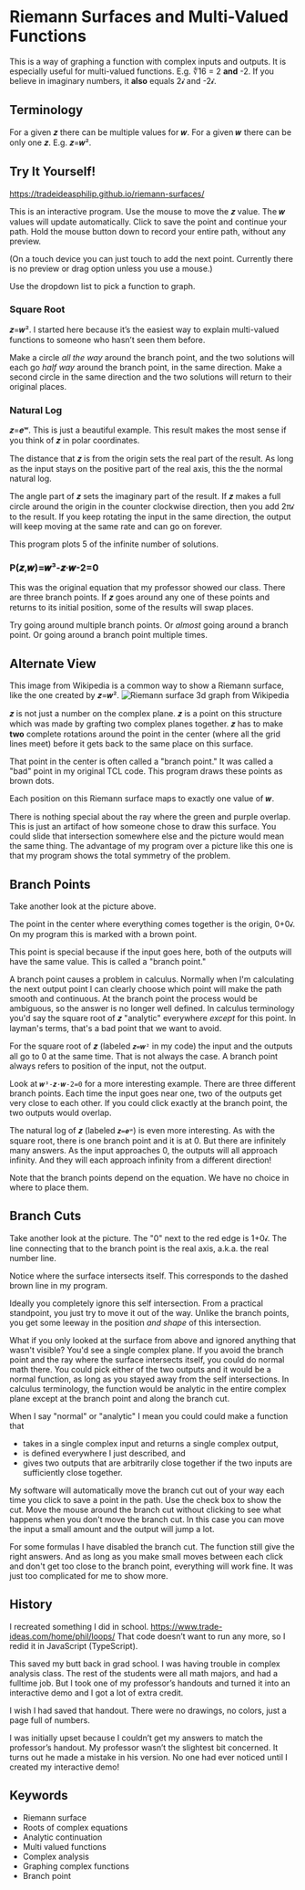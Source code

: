 # Riemann Surfaces and Multi-Valued Functions

This is a way of graphing a function with complex inputs and outputs.
It is especially useful for multi-valued functions.
E.g. ∜16 = 2 **and** -2.
If you believe in imaginary numbers, it **also** equals 2𝓲 and -2𝓲.

## Terminology

For a given 𝒛 there can be multiple values for 𝒘.
For a given 𝒘 there can be only one 𝒛.
E.g. 𝒛=𝒘².

## Try It Yourself!

https://tradeideasphilip.github.io/riemann-surfaces/

This is an interactive program.
Use the mouse to move the 𝒛 value.
The 𝒘 values will update automatically.
Click to save the point and continue your path.
Hold the mouse button down to record your entire path, without any preview.

(On a touch device you can just touch to add the next point.
Currently there is no preview or drag option unless you use a mouse.)

Use the dropdown list to pick a function to graph.

### Square Root

𝒛=𝒘².
I started here because it’s the easiest way to explain multi-valued functions to someone who hasn’t seen them before.

Make a circle _all the way_ around the branch point, and the two solutions will each go _half way_ around the branch point, in the same direction.
Make a second circle in the same direction and the two solutions will return to their original places.

### Natural Log

𝒛=𝒆ʷ.
This is just a beautiful example. This result makes the most sense if you think of 𝒛 in polar coordinates.

The distance that 𝒛 is from the origin sets the real part of the result.
As long as the input stays on the positive part of the real axis, this the the normal natural log.

The angle part of 𝒛 sets the imaginary part of the result.
If 𝒛 makes a full circle around the origin in the counter clockwise direction, then you add 2π𝓲 to the result.
If you keep rotating the input in the same direction, the output will keep moving at the same rate and can go on forever.

This program plots 5 of the infinite number of solutions.

### P(𝒛,𝒘)=𝒘³-𝒛·𝒘-2=0

This was the original equation that my professor showed our class.
There are three branch points.
If 𝒛 goes around any one of these points and returns to its initial position, some of the results will swap places.

Try going around multiple branch points.
Or _almost_ going around a branch point.
Or going around a branch point multiple times.

## Alternate View

This image from Wikipedia is a common way to show a Riemann surface, like the one created by 𝒛=𝒘².
![Riemann surface 3d graph from Wikipedia](./public/Riemann_surface_sqrt.svg)

𝒛 is not just a number on the complex plane.
𝒛 is a point on this structure which was made by grafting two complex planes together.
𝒛 has to make **two** complete rotations around the point in the center (where all the grid lines meet) before it gets back to the same place on this surface.

That point in the center is often called a "branch point."
It was called a "bad" point in my original TCL code.
This program draws these points as brown dots.

Each position on this Riemann surface maps to exactly one value of 𝒘.

There is nothing special about the ray where the green and purple overlap.
This is just an artifact of how someone chose to draw this surface.
You could slide that intersection somewhere else and the picture would mean the same thing.
The advantage of my program over a picture like this one is that my program shows the total symmetry of the problem.

## Branch Points

Take another look at the picture above.

The point in the center where everything comes together is the origin, 0+0𝓲.
On my program this is marked with a brown point.

This point is special because if the input goes here, both of the outputs will have the same value.
This is called a "branch point."

A branch point causes a problem in calculus.
Normally when I'm calculating the next output point I can clearly choose which point will make the path smooth and continuous.
At the branch point the process would be ambiguous, so the answer is no longer well defined.
In calculus terminology you'd say the square root of 𝒛 "analytic" everywhere _except_ for this point.
In layman's terms, that's a bad point that we want to avoid.

For the square root of 𝒛 (labeled `𝒛=𝒘²` in my code) the input and the outputs all go to 0 at the same time.
That is not always the case.
A branch point always refers to position of the input, not the output.

Look at `𝒘³-𝒛·𝒘-2=0` for a more interesting example.
There are three different branch points.
Each time the input goes near one, two of the outputs get very close to each other.
If you could click exactly at the branch point, the two outputs would overlap.

The natural log of 𝒛 (labeled `𝒛=𝒆ʷ`) is even more interesting.
As with the square root, there is one branch point and it is at 0.
But there are infinitely many answers.
As the input approaches 0, the outputs will all approach infinity.
And they will each approach infinity from a different direction!

Note that the branch points depend on the equation.
We have no choice in where to place them.

## Branch Cuts

Take another look at the picture.
The "0" next to the red edge is 1+0𝓲.
The line connecting that to the branch point is the real axis, a.k.a. the real number line.

Notice where the surface intersects itself.
This corresponds to the dashed brown line in my program.

Ideally you completely ignore this self intersection.
From a practical standpoint, you just try to move it out of the way.
Unlike the branch points, you get some leeway in the position _and shape_ of this intersection.

What if you only looked at the surface from above and ignored anything that wasn't visible?
You'd see a single complex plane.
If you avoid the branch point and the ray where the surface intersects itself, you could do normal math there.
You could pick either of the two outputs and it would be a normal function, as long as you stayed away from the self intersections.
In calculus terminology, the function would be analytic in the entire complex plane except at the branch point and along the branch cut.

When I say "normal" or "analytic" I mean you could could make a function that

- takes in a single complex input and returns a single complex output,
- is defined everywhere I just described, and
- gives two outputs that are arbitrarily close together if the two inputs are sufficiently close together.

My software will automatically move the branch cut out of your way each time you click to save a point in the path.
Use the check box to show the cut.
Move the mouse around the branch cut without clicking to see what happens when you don't move the branch cut.
In this case you can move the input a small amount and the output will jump a lot.

For some formulas I have disabled the branch cut.
The function still give the right answers.
And as long as you make small moves between each click and don't get too close to the branch point, everything will work fine.
It was just too complicated for me to show more.

## History

I recreated something I did in school.
https://www.trade-ideas.com/home/phil/loops/
That code doesn’t want to run any more, so I redid it in JavaScript (TypeScript).

This saved my butt back in grad school. I was having trouble in complex analysis class. The rest of the students were all math majors, and had a fulltime job. But I took one of my professor’s handouts and turned it into an interactive demo and I got a lot of extra credit.

I wish I had saved that handout.
There were no drawings, no colors, just a page full of numbers.

I was initially upset because I couldn’t get my answers to match the professor’s handout. My professor wasn’t the slightest bit concerned. It turns out he made a mistake in his version. No one had ever noticed until I created my interactive demo!

## Keywords

- Riemann surface
- Roots of complex equations
- Analytic continuation
- Multi valued functions
- Complex analysis
- Graphing complex functions
- Branch point
